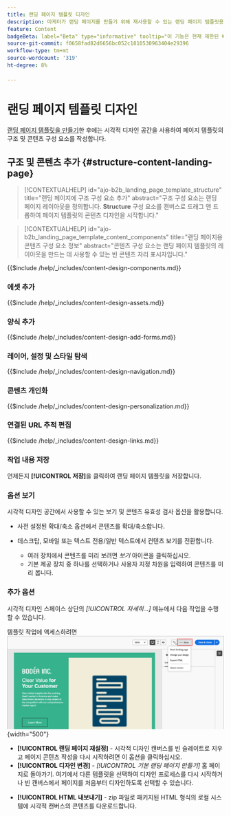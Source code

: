 ```yaml
---
title: 랜딩 페이지 템플릿 디자인
description: 마케터가 랜딩 페이지를 만들기 위해 재사용할 수 있는 랜딩 페이지 템플릿용 콘텐츠를 디자인하고 작성하는 방법을 알아봅니다.
feature: Content
badgeBeta: label="Beta" type="informative" tooltip="이 기능은 현재 제한된 베타 릴리스에 있습니다"
source-git-commit: f0658fad82d6656bc052c1810530963404e29396
workflow-type: tm+mt
source-wordcount: '319'
ht-degree: 8%

---
```


# 랜딩 페이지 템플릿 디자인

[랜딩 페이지 템플릿을 만들기](./landing-page-templates.md#create-a-landing-page-template)한 후에는 시각적 디자인 공간을 사용하여 페이지 템플릿의 구조 및 콘텐츠 구성 요소를 작성합니다.

## 구조 및 콘텐츠 추가 {#structure-content-landing-page}

>[!CONTEXTUALHELP]
>id="ajo-b2b_landing_page_template_structure"
>title="랜딩 페이지에 구조 구성 요소 추가"
>abstract="구조 구성 요소는 랜딩 페이지 레이아웃을 정의합니다. **Structure** 구성 요소를 캔버스로 드래그 앤 드롭하여 페이지 템플릿의 콘텐츠 디자인을 시작합니다."

>[!CONTEXTUALHELP]
>id="ajo-b2b_landing_page_template_content_components"
>title="랜딩 페이지용 콘텐츠 구성 요소 정보"
>abstract="콘텐츠 구성 요소는 랜딩 페이지 템플릿의 레이아웃을 만드는 데 사용할 수 있는 빈 콘텐츠 자리 표시자입니다."

{{$include /help/_includes/content-design-components.md}}

### 에셋 추가

{{$include /help/_includes/content-design-assets.md}}

### 양식 추가

{{$include /help/_includes/content-design-add-forms.md}}

### 레이어, 설정 및 스타일 탐색

{{$include /help/_includes/content-design-navigation.md}}

### 콘텐츠 개인화

{{$include /help/_includes/content-design-personalization.md}}

### 연결된 URL 추적 편집

{{$include /help/_includes/content-design-links.md}}

### 작업 내용 저장

언제든지 **[!UICONTROL 저장]**&#x200B;을 클릭하여 랜딩 페이지 템플릿을 저장합니다.
<!--
You can continue to make edits to the draft page template. When you are ready to make it available for using in page creation, you can [publish the template](./landing-page-templates.md#). -->

### 옵션 보기

시각적 디자인 공간에서 사용할 수 있는 보기 및 콘텐츠 유효성 검사 옵션을 활용합니다.

* 사전 설정된 확대/축소 옵션에서 콘텐츠를 확대/축소합니다.

* 데스크탑, 모바일 또는 텍스트 전용/일반 텍스트에서 컨텐츠 보기를 전환합니다.
   * 여러 장치에서 콘텐츠를 미리 보려면 _보기_ 아이콘을 클릭하십시오.
   * 기본 제공 장치 중 하나를 선택하거나 사용자 지정 차원을 입력하여 콘텐츠를 미리 봅니다.

### 추가 옵션

시각적 디자인 스페이스 상단의 _[!UICONTROL 자세히...]_ 메뉴에서 다음 작업을 수행할 수 있습니다.

템플릿 작업에 액세스하려면 ![자세히 클릭](./assets/landing-page-designer-more-menu.png){width="500"}

* **[!UICONTROL 랜딩 페이지 재설정]** - 시각적 디자인 캔버스를 빈 슬레이트로 지우고 페이지 콘텐츠 작성을 다시 시작하려면 이 옵션을 클릭하십시오.
* **[!UICONTROL 디자인 변경]** - _[!UICONTROL 기본 랜딩 페이지 만들기]_ 홈 페이지로 돌아가기. 여기에서 다른 템플릿을 선택하여 디자인 프로세스를 다시 시작하거나 빈 캔버스에서 페이지를 처음부터 디자인하도록 선택할 수 있습니다.
<!--- * **[!UICONTROL Save as content template]** - Save the page body as a landing page template to be reused across multiple landing pages. You provide a name and description for the template and save it to the list of saved  landing page templates. -->
* **[!UICONTROL HTML 내보내기]** - zip 파일로 패키지된 HTML 형식의 로컬 시스템에 시각적 캔버스의 콘텐츠를 다운로드합니다.
